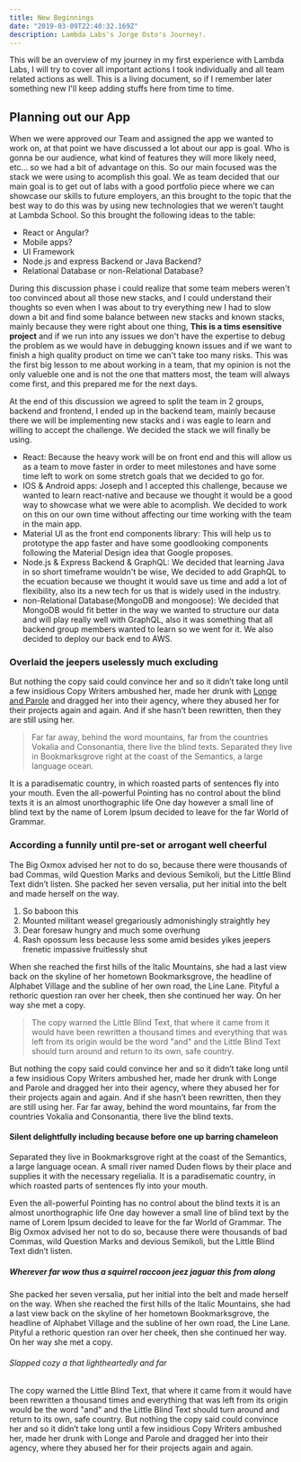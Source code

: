 ```yaml
---
title: New Beginnings
date: "2019-03-09T22:40:32.169Z"
description: Lambda Labs's Jorge Osto's Journey!.
---
```


This will be an overview of my journey in my first experience with Lambda Labs, I will try to cover all important actions I took individually and all team related actions as well. This is a living document, so if I remember later something new I'll keep adding stuffs here from time to time.

## Planning out our App

When we were approved our Team and assigned the app we wanted to work on, at that point we have discussed a lot about our app is goal. Who is gonna be our audience, what kind of features they will more likely need, etc... so we had a bit of advantage on this. So our main focused was the stack we were using to acomplish this goal. We as team decided that our main goal is to get out of labs with a good portfolio piece where we can showcase our skills to future employers, an this brought to the topic that the best way to do this was by using new technologies that we weren't taught at Lambda School. So this brought the following ideas to the table:

- React or Angular?
- Mobile apps?
- UI Framework
- Node.js and express Backend or Java Backend?
- Relational Database or non-Relational Database?

During this discussion phase i could realize that some team mebers weren't too convinced about all those new stacks, and I could understand their thoughts so even when I was about to try everything new I had to slow down a bit and find some balance between new stacks and known stacks, mainly because they were right about one thing, **This is a tims esensitive project** and if we run into any issues we don't have the expertise to debug the problem as we would have in debugging known issues and if we want to finish a high quality product on time we can't take too many risks. This was the first big lesson to me about working in a team, that my opinion is not the only valueble one and is not the one that matters most, the team will always come first, and this prepared me for the next days.

At the end of this discussion we agreed to split the team in 2 groups, backend and frontend, I ended up in the backend team, mainly because there we will be implementing new stacks and i was eagle to learn and willing to accept the challenge. We decided the stack we will finally be using.

- React: Because the heavy work will be on front end and this will allow us as a team to move faster in order to meet milestones and have some time left to work on some stretch goals that we decided to go for.
- IOS & Android apps: Joseph and I accepted this challenge, because we wanted to learn react-native and because we thought it would be a good way to showcase what we were able to acomplish. We decided to work on this on our own time without affecting our time working with the team in the main app.
- Material UI as the front end components library: This will help us to prototype the app faster and have some goodlooking components following the Material Design idea that Google proposes.
- Node.js & Express Backend & GraphQL: We decided that learning Java in so short timeframe wouldn't be wise, We decided to add GraphQL to the ecuation because we thought it would save us time and add a lot of flexibility, also its a new tech for us that is widely used in the industry.
- non-Relational Database(MongoDB and mongoose): We decided that MongoDB would fit better in the way we wanted to structure our data and will play really well with GraphQL, also it was something that all backend group members wanted to learn so we went for it. We also decided to deploy our back end to AWS.

### Overlaid the jeepers uselessly much excluding

But nothing the copy said could convince her and so it didn’t take long until a
few insidious Copy Writers ambushed her, made her drunk with
[Longe and Parole](http://google.com) and dragged her into their agency, where
they abused her for their projects again and again. And if she hasn’t been
rewritten, then they are still using her.

> Far far away, behind the word mountains, far from the countries Vokalia and
> Consonantia, there live the blind texts. Separated they live in Bookmarksgrove
> right at the coast of the Semantics, a large language ocean.

It is a paradisematic country, in which roasted parts of sentences fly into your
mouth. Even the all-powerful Pointing has no control about the blind texts it is
an almost unorthographic life One day however a small line of blind text by the
name of Lorem Ipsum decided to leave for the far World of Grammar.

### According a funnily until pre-set or arrogant well cheerful

The Big Oxmox advised her not to do so, because there were thousands of bad
Commas, wild Question Marks and devious Semikoli, but the Little Blind Text
didn’t listen. She packed her seven versalia, put her initial into the belt and
made herself on the way.

1.  So baboon this
2.  Mounted militant weasel gregariously admonishingly straightly hey
3.  Dear foresaw hungry and much some overhung
4.  Rash opossum less because less some amid besides yikes jeepers frenetic
    impassive fruitlessly shut

When she reached the first hills of the Italic Mountains, she had a last view
back on the skyline of her hometown Bookmarksgrove, the headline of Alphabet
Village and the subline of her own road, the Line Lane. Pityful a rethoric
question ran over her cheek, then she continued her way. On her way she met a
copy.

> The copy warned the Little Blind Text, that where it came from it would have
> been rewritten a thousand times and everything that was left from its origin
> would be the word "and" and the Little Blind Text should turn around and
> return to its own, safe country.

But nothing the copy said could convince her and so it didn’t take long until a
few insidious Copy Writers ambushed her, made her drunk with Longe and Parole
and dragged her into their agency, where they abused her for their projects
again and again. And if she hasn’t been rewritten, then they are still using
her. Far far away, behind the word mountains, far from the countries Vokalia and
Consonantia, there live the blind texts.

#### Silent delightfully including because before one up barring chameleon

Separated they live in Bookmarksgrove right at the coast of the Semantics, a
large language ocean. A small river named Duden flows by their place and
supplies it with the necessary regelialia. It is a paradisematic country, in
which roasted parts of sentences fly into your mouth.

Even the all-powerful Pointing has no control about the blind texts it is an
almost unorthographic life One day however a small line of blind text by the
name of Lorem Ipsum decided to leave for the far World of Grammar. The Big Oxmox
advised her not to do so, because there were thousands of bad Commas, wild
Question Marks and devious Semikoli, but the Little Blind Text didn’t listen.

##### Wherever far wow thus a squirrel raccoon jeez jaguar this from along

She packed her seven versalia, put her initial into the belt and made herself on
the way. When she reached the first hills of the Italic Mountains, she had a
last view back on the skyline of her hometown Bookmarksgrove, the headline of
Alphabet Village and the subline of her own road, the Line Lane. Pityful a
rethoric question ran over her cheek, then she continued her way. On her way she
met a copy.

###### Slapped cozy a that lightheartedly and far

The copy warned the Little Blind Text, that where it came from it would have
been rewritten a thousand times and everything that was left from its origin
would be the word "and" and the Little Blind Text should turn around and return
to its own, safe country. But nothing the copy said could convince her and so it
didn’t take long until a few insidious Copy Writers ambushed her, made her drunk
with Longe and Parole and dragged her into their agency, where they abused her
for their projects again and again.
